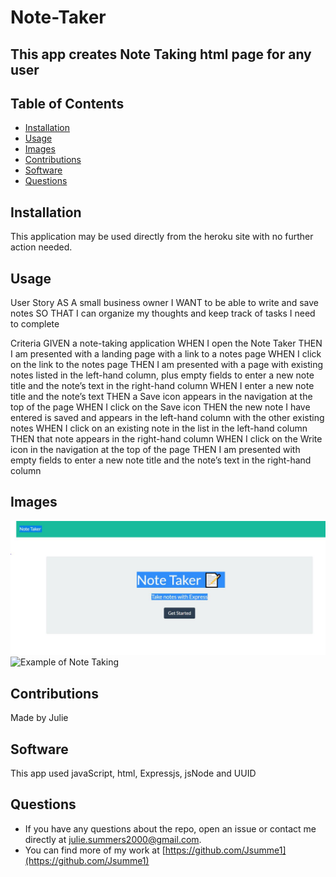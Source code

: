 # Note-Taker
  
## This app creates Note Taking html page for any user
## Table of Contents
* [Installation](#installation)
* [Usage](#usage)
* [Images](#images)
* [Contributions](#contributions)
* [Software](#software)
* [Questions](#questions)

## Installation
 This application may be used directly from the heroku site with no further action needed.
## Usage
User Story
AS A small business owner
I WANT to be able to write and save notes
SO THAT I can organize my thoughts and keep track of tasks I need to complete

Criteria
GIVEN a note-taking application
WHEN I open the Note Taker
THEN I am presented with a landing page with a link to a notes page
WHEN I click on the link to the notes page
THEN I am presented with a page with existing notes listed in the left-hand column, plus empty fields to enter a new note title and the note’s text in the right-hand column
WHEN I enter a new note title and the note’s text
THEN a Save icon appears in the navigation at the top of the page
WHEN I click on the Save icon
THEN the new note I have entered is saved and appears in the left-hand column with the other existing notes
WHEN I click on an existing note in the list in the left-hand column
THEN that note appears in the right-hand column
WHEN I click on the Write icon in the navigation at the top of the page
THEN I am presented with empty fields to enter a new note title and the note’s text in the right-hand column

## Images 
![Example of HTML Landing Page](https://github.com/Jsumme1/Note-Taker/blob/main/public/assets/Images/LandingPage.JPG)
![Example of Note Taking]()

## Contributions
Made by Julie

## Software
This app used javaScript, html, Expressjs, jsNode and UUID

## Questions 
* If you have any questions about the repo, open an issue or contact me directly at <julie.summers2000@gmail.com>.
* You can find more of my work at [https://github.com/Jsumme1](https://github.com/Jsumme1)
